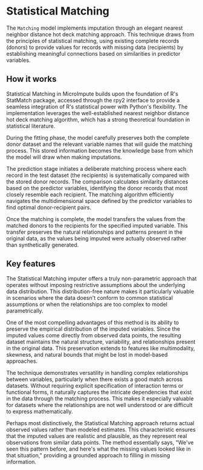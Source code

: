 # Statistical Matching

The `Matching` model implements imputation through an elegant nearest neighbor distance hot deck matching approach. This technique draws from the principles of statistical matching, using existing complete records (donors) to provide values for records with missing data (recipients) by establishing meaningful connections based on similarities in predictor variables.

## How it works

Statistical Matching in MicroImpute builds upon the foundation of R's StatMatch package, accessed through the rpy2 interface to provide a seamless integration of R's statistical power with Python's flexibility. The implementation leverages the well-established nearest neighbor distance hot deck matching algorithm, which has a strong theoretical foundation in statistical literature.

During the fitting phase, the model carefully preserves both the complete donor dataset and the relevant variable names that will guide the matching process. This stored information becomes the knowledge base from which the model will draw when making imputations.

The prediction stage initiates a deliberate matching process where each record in the test dataset (the recipients) is systematically compared with the stored donor records. The comparison calculates similarity distances based on the predictor variables, identifying the donor records that most closely resemble each recipient. The matching algorithm efficiently navigates the multidimensional space defined by the predictor variables to find optimal donor-recipient pairs.

Once the matching is complete, the model transfers the values from the matched donors to the recipients for the specified imputed variable. This transfer preserves the natural relationships and patterns present in the original data, as the values being imputed were actually observed rather than synthetically generated.

## Key features

The Statistical Matching imputer offers a truly non-parametric approach that operates without imposing restrictive assumptions about the underlying data distribution. This distribution-free nature makes it particularly valuable in scenarios where the data doesn't conform to common statistical assumptions or when the relationships are too complex to model parametrically.

One of the most compelling advantages of this method is its ability to preserve the empirical distribution of the imputed variables. Since the imputed values come directly from observed data points, the resulting dataset maintains the natural structure, variability, and relationships present in the original data. This preservation extends to features like multimodality, skewness, and natural bounds that might be lost in model-based approaches.

The technique demonstrates versatility in handling complex relationships between variables, particularly when there exists a good match across datasets. Without requiring explicit specification of interaction terms or functional forms, it naturally captures the intricate dependencies that exist in the data through the matching process. This makes it especially valuable for datasets where the relationships are not well understood or are difficult to express mathematically.

Perhaps most distinctively, the Statistical Matching approach returns actual observed values rather than modeled estimates. This characteristic ensures that the imputed values are realistic and plausible, as they represent real observations from similar data points. The method essentially says, "We've seen this pattern before, and here's what the missing values looked like in that situation," providing a grounded approach to filling in missing information.

